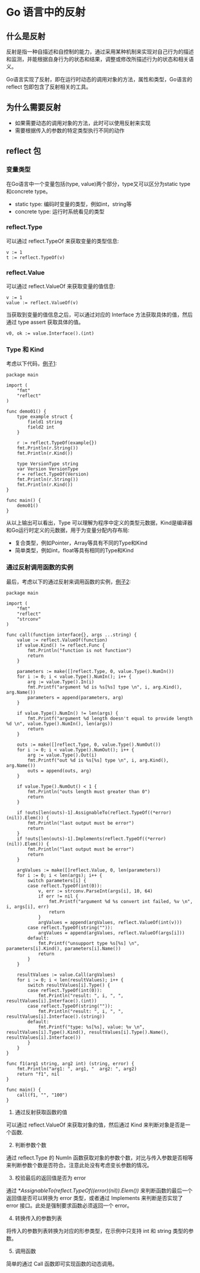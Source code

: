 # Go 语言中的反射

## 什么是反射

反射是指一种自描述和自控制的能力，通过采用某种机制来实现对自己行为的描述和监测，并能根据自身行为的状态和结果，调整或修改所描述行为的状态和相关语义。

Go语言实现了反射，即在运行时动态的调用对象的方法，属性和类型，Go语言的 reflect 包即包含了反射相关的工具。

## 为什么需要反射

- 如果需要动态的调用对象的方法，此时可以使用反射来实现
- 需要根据传入的参数的特定类型执行不同的动作

## reflect 包

### 变量类型

在Go语言中一个变量包括(type, value)两个部分，type又可以区分为static type和concrete type。

- static type: 编码时变量的类型，例如int，string等
- concrete type: 运行时系统看见的类型

### reflect.Type

可以通过 reflect.TypeOf 来获取变量的类型信息:

```
v := 1
t := reflect.TypeOf(v)
```

### reflect.Value

可以通过 reflect.ValueOf 来获取变量的值信息:

```
v := 1
value := reflect.ValueOf(v)
```

当获取到变量的值信息之后，可以通过对应的 Interface 方法获取具体的值，然后通过 type assert 获取具体的值。

```
v0, ok := value.Interface().(int)
```

### Type 和 Kind

考虑以下代码，[例子1](https://play.golang.org/p/brWQ97Ez1OT):

```
package main

import (
	"fmt"
	"reflect"
)

func demo01() {
	type example struct {
		field1 string
		field2 int
	}
	
	r := reflect.TypeOf(example{})
	fmt.Println(r.String())
	fmt.Println(r.Kind())
	
	type VersionType string
	var Version VersionType
	r = reflect.TypeOf(Version)
	fmt.Println(r.String())
	fmt.Println(r.Kind())
}

func main() {
	demo01()
}
```

从以上输出可以看出，Type 可以理解为程序中定义的类型元数据，Kind是编译器和Go运行时定义的元数据，用于为变量分配内存布局:

- 复合类型，例如Pointer，Array等具有不同的Type和Kind
- 简单类型，例如int，float等具有相同的Type和Kind

### 通过反射调用函数的实例

最后，考虑以下的通过反射来调用函数的实例，[例子2](https://play.golang.org/p/KlDB54DmP1U):

```
package main

import (
	"fmt"
	"reflect"
	"strconv"
)

func call(function interface{}, args ...string) {
	value := reflect.ValueOf(function)
	if value.Kind() != reflect.Func {
		fmt.Println("function is not function")
		return
	}

	parameters := make([]reflect.Type, 0, value.Type().NumIn())
	for i := 0; i < value.Type().NumIn(); i++ {
		arg := value.Type().In(i)
		fmt.Printf("argument %d is %s[%s] type \n", i, arg.Kind(), arg.Name())
		parameters = append(parameters, arg)
	}

	if value.Type().NumIn() != len(args) {
		fmt.Printf("argument %d length doesn't equal to provide length %d \n", value.Type().NumIn(), len(args))
		return
	}

	outs := make([]reflect.Type, 0, value.Type().NumOut())
	for i := 0; i < value.Type().NumOut(); i++ {
		arg := value.Type().Out(i)
		fmt.Printf("out %d is %s[%s] type \n", i, arg.Kind(), arg.Name())
		outs = append(outs, arg)
	}

	if value.Type().NumOut() < 1 {
		fmt.Println("outs length must greater than 0")
		return
	}

	if !outs[len(outs)-1].AssignableTo(reflect.TypeOf((*error)(nil)).Elem()) {
		fmt.Println("last output must be error")
		return
	}
	if !outs[len(outs)-1].Implements(reflect.TypeOf((*error)(nil)).Elem()) {
		fmt.Println("last output must be error")
		return
	}

	argValues := make([]reflect.Value, 0, len(parameters))
	for i := 0; i < len(args); i++ {
		switch parameters[i] {
		case reflect.TypeOf(int(0)):
			v, err := strconv.ParseInt(args[i], 10, 64)
			if err != nil {
				fmt.Printf("argument %d %s convert int failed, %v \n", i, args[i], err)
				return
			}
			argValues = append(argValues, reflect.ValueOf(int(v)))
		case reflect.TypeOf(string("")):
			argValues = append(argValues, reflect.ValueOf(args[i]))
		default:
			fmt.Printf("unsupport type %s[%s] \n", parameters[i].Kind(), parameters[i].Name())
			return
		}
	}

	resultValues := value.Call(argValues)
	for i := 0; i < len(resultValues); i++ {
		switch resultValues[i].Type() {
		case reflect.TypeOf(int(0)):
			fmt.Println("result: ", i, ", ", resultValues[i].Interface().(int))
		case reflect.TypeOf(string("")):
			fmt.Println("result: ", i, ", ", resultValues[i].Interface().(string))
		default:
			fmt.Printf("type: %s[%s], value: %v \n", resultValues[i].Type().Kind(), resultValues[i].Type().Name(), resultValues[i].Interface())
		}
	}
}

func f1(arg1 string, arg2 int) (string, error) {
	fmt.Println("arg1: ", arg1, "  arg2: ", arg2)
	return "f1", nil
}

func main() {
	call(f1, "", "100")
}
```

1. 通过反射获取函数的值

可以通过 reflect.ValueOf 来获取对象的值，然后通过 Kind 来判断对象是否是一个函数.

2. 判断参数个数

通过 reflect.Type 的 NumIn 函数获取对象的参数个数，对比与传入参数是否相等来判断参数个数是否符合。注意此处没有考虑变长参数的情况。

3. 校验最后的返回值是否为 error

通过 **AssignableTo(reflect.TypeOf((*error)(nil)).Elem())** 来判断函数的最后一个返回值是否可以转换为 error 类型，或者通过 Implements 来判断是否实现了 error 接口。此处是强制要求函数必须返回一个 error。

4. 转换传入的参数列表

将传入的参数列表转换为对应的形参类型，在示例中只支持 int 和 string 类型的参数。

5. 调用函数

简单的通过 Call 函数即可实现函数的动态调用。